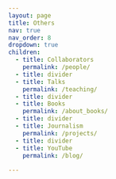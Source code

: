```yaml
---
layout: page
title: Others
nav: true
nav_order: 8
dropdown: true
children:
  - title: Collaborators
    permalink: /people/
  - title: divider
  - title: Talks
    permalink: /teaching/
  - title: divider
  - title: Books
    permalink: /about_books/
  - title: divider
  - title: Journalism
    permalink: /projects/
  - title: divider
  - title: YouTube
    permalink: /blog/
  
---
```

